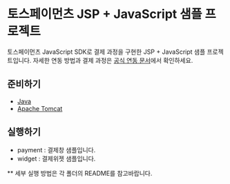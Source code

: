 # 토스페이먼츠 JSP + JavaScript 샘플 프로젝트

토스페이먼츠 JavaScript SDK로 결제 과정을 구현한 JSP + JavaScript 샘플 프로젝트입니다. 자세한 연동 방법과 결제 과정은 [공식 연동 문서](https://docs.tosspayments.com/guides/v2/get-started)에서 확인하세요.


## 준비하기


- [Java](https://www.oracle.com/kr/java/technologies/downloads/)
- [Apache Tomcat](https://tomcat.apache.org/download-90.cgi)

## 실행하기
- payment : 결제창 샘플입니다. 
- widget : 결제위젯 샘플입니다. 

** 세부 실행 방법은 각 폴더의 README를 참고바랍니다. 